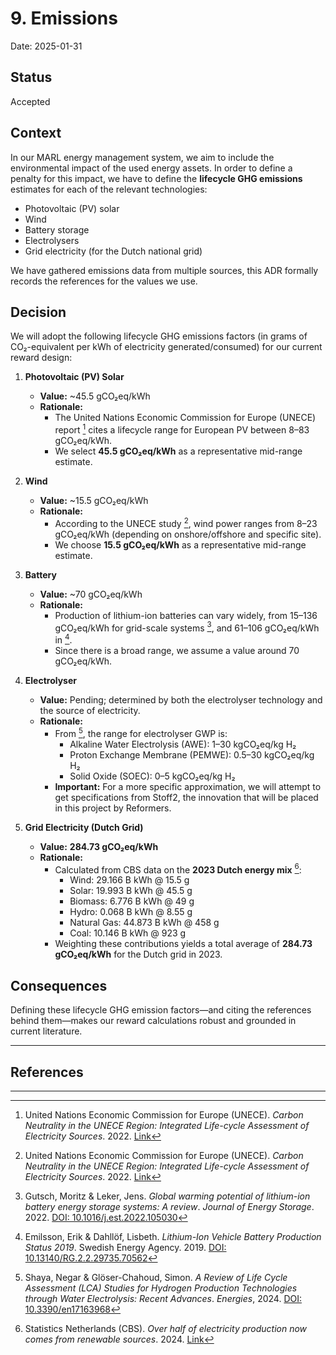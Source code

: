 # 9. Emissions

Date: 2025-01-31

## Status
Accepted

## Context
In our MARL energy management system, we aim to include the environmental impact of the used energy assets. In order to define a penalty for this impact, we have to define the **lifecycle GHG emissions** estimates for each of the relevant technologies:
- Photovoltaic (PV) solar
- Wind
- Battery storage
- Electrolysers
- Grid electricity (for the Dutch national grid)

We have gathered emissions data from multiple sources, this ADR formally records the references for the values we use.

## Decision
We will adopt the following lifecycle GHG emissions factors (in grams of CO₂-equivalent per kWh of electricity generated/consumed) for our current reward design:

1. **Photovoltaic (PV) Solar**
   - **Value:** ~45.5 gCO₂eq/kWh
   - **Rationale:**
     - The United Nations Economic Commission for Europe (UNECE) report [^1] cites a lifecycle range for European PV between 8–83 gCO₂eq/kWh.
     - We select **45.5 gCO₂eq/kWh** as a representative mid-range estimate.

2. **Wind**
   - **Value:** ~15.5 gCO₂eq/kWh
   - **Rationale:**
     - According to the UNECE study [^1], wind power ranges from 8–23 gCO₂eq/kWh (depending on onshore/offshore and specific site).
     - We choose **15.5 gCO₂eq/kWh** as a representative mid-range estimate.

3. **Battery**
   - **Value:** ~70 gCO₂eq/kWh
   - **Rationale:**
     - Production of lithium-ion batteries can vary widely, from 15–136 gCO₂eq/kWh for grid-scale systems [^2], and 61–106 gCO₂eq/kWh in [^3].
     - Since there is a broad range, we assume a value around 70 gCO₂eq/kWh.

4. **Electrolyser**
   - **Value:** Pending; determined by both the electrolyser technology and the source of electricity.
   - **Rationale:**
     - From [^4], the range for electrolyser GWP is:
       - Alkaline Water Electrolysis (AWE): 1–30 kgCO₂eq/kg H₂
       - Proton Exchange Membrane (PEMWE): 0.5–30 kgCO₂eq/kg H₂
       - Solid Oxide (SOEC): 0–5 kgCO₂eq/kg H₂
     - **Important:** For a more specific approximation, we will attempt to get specifications from Stoff2, the innovation that will be placed in this project by Reformers.

5. **Grid Electricity (Dutch Grid)**
   - **Value:** **284.73 gCO₂eq/kWh**
   - **Rationale:**
     - Calculated from CBS data on the **2023 Dutch energy mix** [^5]:
       - Wind: 29.166 B kWh @ 15.5 g
       - Solar: 19.993 B kWh @ 45.5 g
       - Biomass: 6.776 B kWh @ 49 g
       - Hydro: 0.068 B kWh @ 8.55 g
       - Natural Gas: 44.873 B kWh @ 458 g
       - Coal: 10.146 B kWh @ 923 g
     - Weighting these contributions yields a total average of **284.73 gCO₂eq/kWh** for the Dutch grid in 2023.

## Consequences
Defining these lifecycle GHG emission factors—and citing the references behind them—makes our reward calculations robust and grounded in current literature.

---

## References

[^1]: United Nations Economic Commission for Europe (UNECE). *Carbon Neutrality in the UNECE Region: Integrated Life-cycle Assessment of Electricity Sources*. 2022. [Link](https://unece.org/sites/default/files/2022-04/LCA_3_FINAL%20March%202022.pdf)
[^2]: Gutsch, Moritz & Leker, Jens. *Global warming potential of lithium-ion battery energy storage systems: A review*. *Journal of Energy Storage*. 2022. [DOI: 10.1016/j.est.2022.105030](https://doi.org/10.1016/j.est.2022.105030)
[^3]: Emilsson, Erik & Dahllöf, Lisbeth. *Lithium-Ion Vehicle Battery Production Status 2019*. Swedish Energy Agency. 2019. [DOI: 10.13140/RG.2.2.29735.70562](https://doi.org/10.13140/RG.2.2.29735.70562)
[^4]: Shaya, Negar & Glöser-Chahoud, Simon. *A Review of Life Cycle Assessment (LCA) Studies for Hydrogen Production Technologies through Water Electrolysis: Recent Advances*. *Energies*, 2024. [DOI: 10.3390/en17163968](https://doi.org/10.3390/en17163968)
[^5]: Statistics Netherlands (CBS). *Over half of electricity production now comes from renewable sources*. 2024. [Link](https://www.cbs.nl/en-gb/news/2024/39/over-half-of-electricity-production-now-comes-from-renewable-sources)

---
